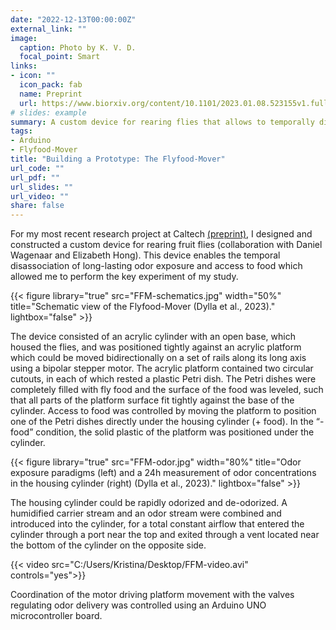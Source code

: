 ```yaml
---
date: "2022-12-13T00:00:00Z"
external_link: ""
image:
  caption: Photo by K. V. D.
  focal_point: Smart
links:
- icon: ""
  icon_pack: fab
  name: Preprint
  url: https://www.biorxiv.org/content/10.1101/2023.01.08.523155v1.full.pdf
# slides: example
summary: A custom device for rearing flies that allows to temporally disassociate chronic exposure to a specific odor from the presence of food.
tags: 
- Arduino
- Flyfood-Mover
title: "Building a Prototype: The Flyfood-Mover"
url_code: ""
url_pdf: ""
url_slides: ""
url_video: ""
share: false
---
```


For my most recent research project at Caltech [(preprint)](https://www.biorxiv.org/content/10.1101/2023.01.08.523155v1), I designed and constructed a custom device for rearing fruit flies (collaboration with Daniel Wagenaar and Elizabeth Hong). This device enables the temporal disassociation of long-lasting odor exposure and access to food which allowed me to perform the key experiment of my study.

{{< figure library="true" src="FFM-schematics.jpg" width="50%" title="Schematic view of the Flyfood-Mover (Dylla et al., 2023)." lightbox="false" >}}

The device consisted of an acrylic cylinder with an open base, which housed the flies, and was positioned tightly against an acrylic platform which could be moved bidirectionally on a set of rails along its long axis using a bipolar stepper motor. The acrylic platform contained two circular cutouts, in each of which rested a plastic Petri dish. The Petri dishes were completely filled with fly food and the surface of the food was leveled, such that all parts of the platform surface fit tightly against the base of the cylinder. Access to food was controlled by moving the platform to position one of the Petri dishes directly under the housing cylinder (+ food). In the “- food” condition, the solid plastic of the platform was positioned under the cylinder.

{{< figure library="true" src="FFM-odor.jpg" width="80%" title="Odor exposure paradigms (left) and a 24h measurement of odor concentrations in the housing cylinder (right) (Dylla et al., 2023)." lightbox="false" >}}

The housing cylinder could be rapidly odorized and de-odorized. A humidified carrier stream and an odor stream were combined and introduced into the cylinder, for a total constant airflow that entered the cylinder through a port near the top and exited through a vent located near the bottom of the cylinder on the opposite side. 

{{< video src="C:/Users/Kristina/Desktop/FFM-video.avi" controls="yes">}}

Coordination of the motor driving platform movement with the valves regulating odor delivery was controlled using an Arduino UNO microcontroller board. 
